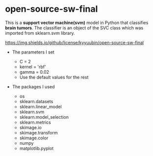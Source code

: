 # open-source-sw-final
This is a **support vector machine(svm)** model in Python that classifies **brain tumors**. 
The classifier is an object of the SVC class which was imported from sklearn.svm library.

https://img.shields.io/github/license/kyyuubin/open-source-sw-final

+ The parameters I set
  + C = 2
  + kernel = 'rbf'
  + gamma = 0.02
  + Use the default values for the rest

+ The packages I used
  + os
  + sklearn.datasets
  + sklearn.linear_model
  + sklearn.svm
  + sklearn.model_selection
  + sklearn.metrics
  + skimage.io
  + skimage.transform
  + skimage.color
  + numpy
  + matplotlib.pyplot
